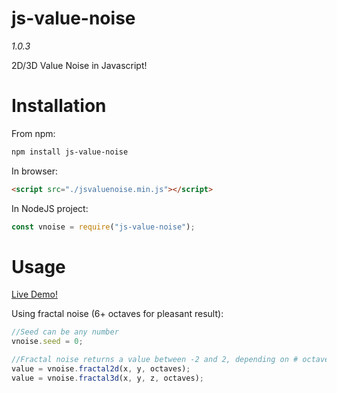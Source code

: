 # js-value-noise
*1.0.3*

2D/3D Value Noise in Javascript!

# Installation
From npm:
```bash
npm install js-value-noise
```

In browser:
```html
<script src="./jsvaluenoise.min.js"></script>
```

In NodeJS project:
```javascript
const vnoise = require("js-value-noise");
```

# Usage
[Live Demo!](https://codepen.io/_bm/full/EXEPpO/)

Using fractal noise (6+ octaves for pleasant result):
```javascript
//Seed can be any number
vnoise.seed = 0;

//Fractal noise returns a value between -2 and 2, depending on # octaves
value = vnoise.fractal2d(x, y, octaves);
value = vnoise.fractal3d(x, y, z, octaves);
```
